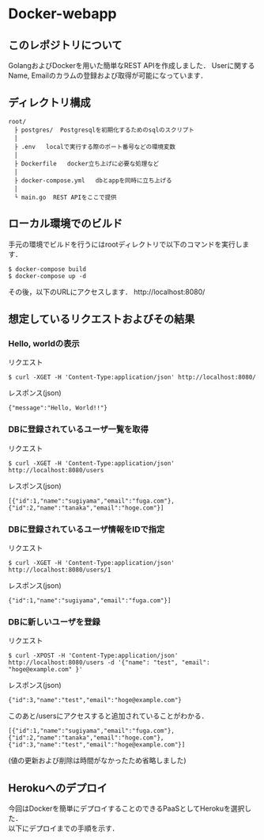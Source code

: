 # Docker-webapp

## このレポジトリについて
GolangおよびDockerを用いた簡単なREST APIを作成しました．
Userに関するName, Emailのカラムの登録および取得が可能になっています．  

## ディレクトリ構成


```
root/
　├ postgres/  Postgresqlを初期化するためのsqlのスクリプト
　│
　├ .env   localで実行する際のポート番号などの環境変数
　│
　├ Dockerfile   docker立ち上げに必要な処理など
　│
　├ docker-compose.yml   dbとappを同時に立ち上げる
　│
　└ main.go  REST APIをここで提供　　　
```

## ローカル環境でのビルド
手元の環境でビルドを行うにはrootディレクトリで以下のコマンドを実行します．
```
$ docker-compose build
$ docker-compose up -d
```
その後，以下のURLにアクセスします．
http://localhost:8080/

## 想定しているリクエストおよびその結果
### Hello, worldの表示
リクエスト  
```
$ curl -XGET -H 'Content-Type:application/json' http://localhost:8080/
```
レスポンス(json)
```
{"message":"Hello, World!!"}
```

### DBに登録されているユーザ一覧を取得
リクエスト  
```
$ curl -XGET -H 'Content-Type:application/json' http://localhost:8080/users
```
レスポンス(json)
```
[{"id":1,"name":"sugiyama","email":"fuga.com"},{"id":2,"name":"tanaka","email":"hoge.com"}]
```

### DBに登録されているユーザ情報をIDで指定
リクエスト  
```
$ curl -XGET -H 'Content-Type:application/json' http://localhost:8080/users/1
```
レスポンス(json)
```
{"id":1,"name":"sugiyama","email":"fuga.com"}]
```

### DBに新しいユーザを登録
リクエスト  
```
$ curl -XPOST -H 'Content-Type:application/json' http://localhost:8080/users -d '{"name": "test", "email": "hoge@example.com" }'
```
レスポンス(json)
```
{"id":3,"name":"test","email":"hoge@example.com"}
```
このあと/usersにアクセスすると追加されていることがわかる．
```
[{"id":1,"name":"sugiyama","email":"fuga.com"},{"id":2,"name":"tanaka","email":"hoge.com"},{"id":3,"name":"test","email":"hoge@example.com"}]
```
(値の更新および削除は時間がなかったため省略しました)  

## Herokuへのデプロイ
今回はDockerを簡単にデプロイすることのできるPaaSとしてHerokuを選択した．  
以下にデプロイまでの手順を示す． 
